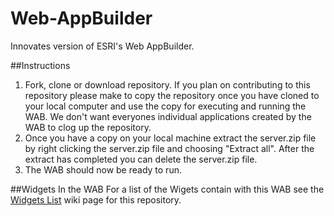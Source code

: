 # Web-AppBuilder
Innovates version of ESRI's Web AppBuilder.

##Instructions
1. Fork, clone or download repository. If you plan on contributing to this repository please make to copy the repository once you have cloned to your local computer and use the copy for executing and running the WAB. We don't want everyones individual applications created by the WAB to clog up the repository.
2. Once you have a copy on your local machine extract the server.zip file by right clicking the server.zip file and choosing "Extract all". After the extract has completed you can delete the server.zip file.
3. The WAB should now be ready to run.

##Widgets In the WAB
For a list of the Wigets contain with this WAB see the [Widgets List](https://github.com/Innovate-Inc/Web-AppBuilder/wiki/Widget-List) wiki page for this repository.
